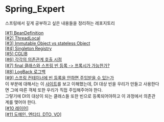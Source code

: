 # Spring_Expert
스프링에서 깊게 공부하고 싶은 내용들을 정리하는 레포지토리

[[#1] BeanDefinition](#)     
[[#2] ThreadLocal](#)     
[[#3] Immutable Object vs stateless Object](#)         
[[#4] Singleton Registry](#)          
[[#5] CGLIB](#)           
[[#6] 각각의 의존관계 호출 시점](#)         
[[#7] final 클래스와 스프링 빈 등록 -> 프록시가 가능한가?](#)   
[[#8] LogBack 로그백](#https://romeoh.tistory.com/entry/Spring-Boot-Logback-%EC%84%A4%EC%A0%95%ED%95%98%EA%B8%B0)               
[[#9] 스프링 컨테이너에 빈 등록을 안하면 주입받을 수 있는가](#)        
이 부분에 대해서는 이 [사이트](https://www.inflearn.com/course/%EC%8A%A4%ED%94%84%EB%A7%81-%ED%95%B5%EC%8B%AC-%EC%9B%90%EB%A6%AC-%EA%B8%B0%EB%B3%B8%ED%8E%B8/lecture/55380?tab=community&q=131530)를 보고 이해했는데, DI 대상 빈을 우리가 만들고 사용한다면 그에 따른 객체 또한 우리가 직접 주입해주어야 한다.    
그렇기에 DI의 대상이 되는 클래스들 또한 빈으로 등록되어야하고 이 과정에서 의존관계를 맺어야 한다.  
[[#10 레이어]](#)    
[[#11 도메인, 엔티티, DTO, VO]](#)      


